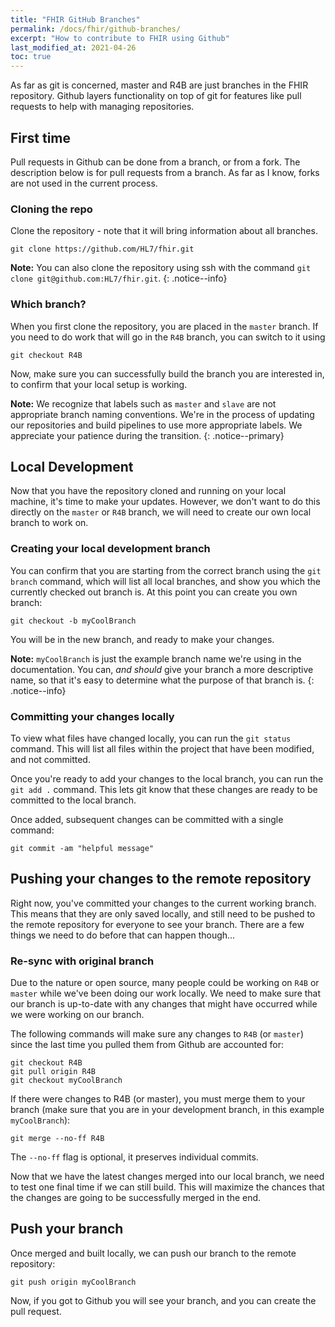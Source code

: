 ```yaml
---
title: "FHIR GitHub Branches"
permalink: /docs/fhir/github-branches/
excerpt: "How to contribute to FHIR using Github"
last_modified_at: 2021-04-26
toc: true
---
```


As far as git is concerned, master and R4B are just branches in the FHIR repository. Github layers functionality on top of git for features like pull requests to help with managing repositories.

## First time
Pull requests in Github can be done from a branch, or from a fork. The description below is for pull requests from a branch. As far as I know, forks are not used in the current process.

### Cloning the repo
Clone the repository - note that it will bring information about all branches. 

```shell
git clone https://github.com/HL7/fhir.git
```

**Note:** You can also clone the repository using ssh with the command `git clone git@github.com:HL7/fhir.git`.
{: .notice--info}

### Which branch?
When you first clone the repository, you are placed in the `master` branch. If you need to do work that will go in the `R4B` branch, you can switch to it using

```shell
git checkout R4B
```

Now, make sure you can successfully build the branch you are interested in, to confirm that your local setup is working.

**Note:** We recognize that labels such as `master` and `slave` are not appropriate branch naming conventions. We're in the process of updating our repositories and build pipelines to use more appropriate labels. We appreciate your patience during the transition.
{: .notice--primary}

## Local Development

Now that you have the repository cloned and running on your local machine, it's time to make your updates. However, we don't want to do this directly on the `master` or `R4B` branch, we will need to create our own local branch to work on. 

### Creating your local development branch
You can confirm that you are starting from the correct branch using the `git branch` command, which will list all local branches, and show you which the currently checked out branch is. At this point you can create you own branch:

```shell
git checkout -b myCoolBranch
```
You will be in the new branch, and ready to make your changes.

**Note:** `myCoolBranch` is just the example branch name we're using in the documentation. You can, _and should_ give your branch a more descriptive name, so that it's easy to determine what the purpose of that branch is.
{: .notice--info}

### Committing your changes locally
To view what files have changed locally, you can run the `git status` command. This will list all files within the project that have been modified, and not committed.

Once you're ready to add your changes to the local branch, you can run the `git add .` command. This lets git know that these changes are ready to be committed to the local branch.

Once added, subsequent changes can be committed with a single command:

```shell
git commit -am "helpful message"
```

## Pushing your changes to the remote repository
Right now, you've committed your changes to the current working branch. This means that they are only saved locally, and still need to be pushed to the remote repository for everyone to see your branch. There are a few things we need to do before that can happen though...

### Re-sync with original branch
Due to the nature or open source, many people could be working on `R4B` or `master` while we've been doing our work locally. We need to make sure that our branch is up-to-date with any changes that might have occurred while we were working on our branch.

The following commands will make sure any changes to `R4B` (or `master`) since the last time you pulled them from Github are accounted for:

```shell
git checkout R4B
git pull origin R4B
git checkout myCoolBranch
```

If there were changes to R4B (or master), you must merge them to your branch (make sure that you are in your development branch, in this example `myCoolBranch`):

```shell
git merge --no-ff R4B
```

The `--no-ff` flag is optional, it preserves individual commits.

Now that we have the latest changes merged into our local branch, we need to test one final time if we can still build. This will maximize the chances that the changes are going to be successfully merged in the end.

## Push your branch

Once merged and built locally, we can push our branch to the remote repository:

```shell
git push origin myCoolBranch
```

Now, if you got to Github you will see your branch, and you can create the pull request.
